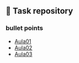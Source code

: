 
## 🚀 Task repository

### bullet points

 - [Aula01](https://github.com/paulogrillo/java-playground/blob/main/Aula01.java)
 - [Aula02](https://github.com/paulogrillo/java-playground/blob/main/Aula02.java)
 - [Aula03](#)

  
